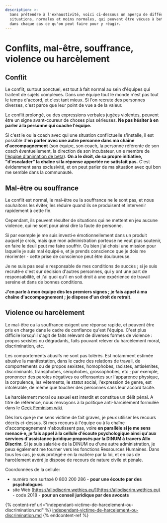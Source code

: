 ```yaml
---
description: >-
  Sans prétendre à l'exhaustivité, voici ci-dessous un aperçu de différentes
  situations, normales et moins normales, qui peuvent être vécues à beta, et
  dans chaque cas ce qu'on peut faire pour y réagir.
---
```


# Conflits, mal-être, souffrance, violence ou harcèlement

## Conflit

Le conflit, surtout ponctuel, est tout à fait normal au sein d'équipes qui traitent de sujets complexes. Dans une équipe tout le monde n'est pas tout le temps d'accord, et c'est tant mieux. Si l'on recrute des personnes diverses, c'est parce que leur point de vue a de la valeur.

Le conflit prolongé, ou des expressions verbales jugées violentes, peuvent être un signe avant-coureur de choses plus sérieuses. **Ne pas hésiter à en parler à la personne qui coache l'équipe.**

Si c'est le ou la coach avec qui une situation conflictuelle s'installe, il est possible d'**en parler avec une autre personne dans ma chaîne d'accompagnement** (son équipe, son coach, la personne référente de son coach éventuellement, la direction de son incubateur, un·e membre de [l'équipe d'animation de beta](../../actions-transverses/equipe-danimation.md)). **On a le droit, de sa propre initiative, "d'escalader" la chaîne si la réponse apportée ne satisfait pas.** C'est évidemment sans exclusivité, et on peut parler de ma situation avec qui bon me semble dans la communauté.

## Mal-être ou souffrance

Le conflit est normal, le mal-être ou la souffrance ne le sont pas, et nous souhaitons les éviter, les réduire quand ils se produisent et intervenir rapidement à cette fin.

Cependant, ils peuvent résulter de situations qui ne mettent en jeu aucune violence, qui ne sont pour ainsi dire la faute de personne.

Si par exemple je me suis investi·e émotionnellement dans un produit auquel je crois, mais que mon administration porteuse ne veut plus soutenir, en faire le deuil peut me faire souffrir. Ou bien j'ai choisi une mission pour laquelle je suis mal équipé·e, et je prends conscience que je dois me réorienter - cette prise de conscience peut être douloureuse.

Je ne suis pas seul·e responsable de mes conditions de succès ; si je suis recruté·e c'est sur décision d'autres personnes, qui y ont une part de responsabilité, et j'ai quoi qu'il en soit droit à une expérience de travail sereine et dans de bonnes conditions.

**J'en parle à mon équipe dès les premiers signes ; je fais appel à ma chaîne d'accompagnement ; je dispose d'un droit de retrait.**

## Violence ou harcèlement

Le mal-être ou la souffrance exigent une réponse rapide, et peuvent être pris en charge dans le cadre de confiance qu'est l'équipe. C'est plus difficile lorsqu'il s'agit de faits relevant de diverses formes de violence : propos sexistes ou dégradants, faits pouvant relever du harcèlement moral, discrimination, etc.

Les comportements abusifs ne sont pas tolérés. Est notamment estimée abusive la manifestation, dans le cadre des relations de travail, de comportements ou de propos sexistes, homophobes, racistes, antisémites, discriminants, transphobes, sérophobes, grossophobes, etc ; par exemple, prononcer des paroles négatives ou offensantes sur l'apparence physique, la corpulence, les vêtements, le statut social, l'expression de genre, est intolérable, de même que toucher des personnes sans leur accord tacite.

Le harcèlement moral ou sexuel est interdit et constitue un délit pénal. A titre de référence, nous renvoyons à la politique anti-harcèlement formulée dans le [Geek Feminism wiki](https://geekfeminism.wikia.org/wiki/Conference\_anti-harassment/Policy).

Dès lors que je me sens victime de fait graves, je peux utiliser les recours décrits ci-dessus. Si mes recours à l'équipe ou à la chaîne d'accompagnement n'aboutissent pas, voire **en parallèle si je me sens menacé·e, je fais appel à la cellule d'écoute psychologique ainsi qu'aux services d'assistance juridique proposés par la DINUM à travers Allo Discrim**. Si je suis salarié·e de la DINUM ou d'une autre administration, je peux également me tourner vers les fonctions Ressources Humaines. Dans tous les cas, je suis protégé·e en la matière par la loi, et en cas de harcèlement avéré je dispose de recours de nature civile et pénale.

Coordonnées de la cellule:

* numéro non surtaxé 0 800 200 286 - **pour une écoute par des psychologues**
* site Web [https://allodiscrim.wethics.eu/](https://allodiscrim.wethics.eu) - code 2018 - **pour un conseil juridique par des avocats**

{% content-ref url="independant-victime-de-harcelement-ou-discrimination.md" %}
[independant-victime-de-harcelement-ou-discrimination.md](independant-victime-de-harcelement-ou-discrimination.md)
{% endcontent-ref %}
